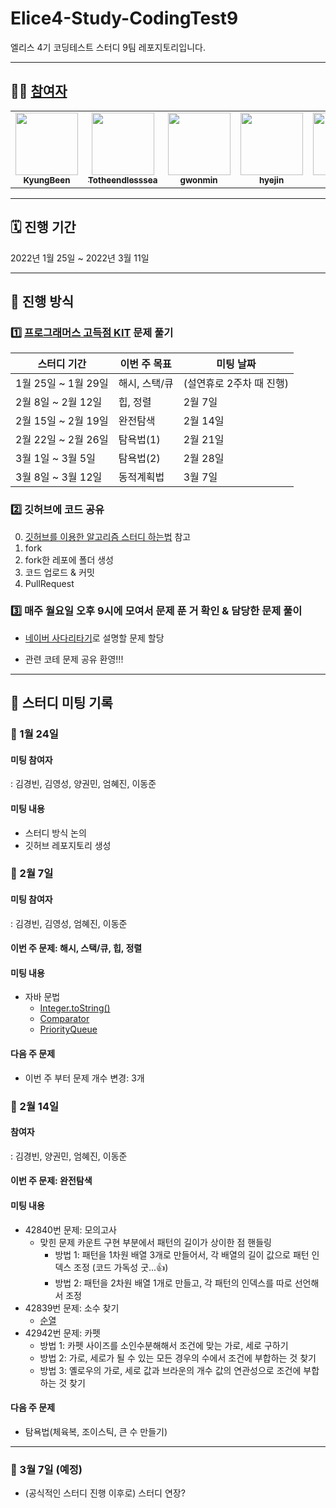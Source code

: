# Elice4-Study-CodingTest9

엘리스 4기 코딩테스트 스터디 9팀 레포지토리입니다.

---

## 🏃🏻 [참여자](https://github.com/hyejineom-dev/elice4-Study-CodingTest9/graphs/contributors)

<table>
  <tr>
    <td align="center"><a href="https://github.com/BeenKimKr"><img src="https://avatars.githubusercontent.com/u/96720480?v=4?s=100" width="100px;" alt=""/><br /><sub><b>KyungBeen</b></td>
    <td align="center"><a href="https://github.com/Totheendlesssea"><img src="https://avatars.githubusercontent.com/u/97578230?v=4?s=100" width="100px;" alt=""/><br /><sub><b>Totheendlesssea</b></td>
    <td align="center"><a href="https://github.com/gwonmin"><img src="https://avatars.githubusercontent.com/u/65943751?v=4?s=100" width="100px;" alt=""/><br /><sub><b>gwonmin</b></td>
    <td align="center"><a href="https://github.com/hyejineom-dev"><img src="https://avatars.githubusercontent.com/u/40953167?v=4?s=100" width="100px;" alt=""/><br /><sub><b>hyejin</b></td>
    <td align="center"><a href="https://github.com/Ldj-git"><img src="https://avatars.githubusercontent.com/u/68588092?v=4?s=100" width="100px;" alt=""/><br /><sub><b>Ldj</b></td>
    </tr>
</table>

---

## 🗓 진행 기간

2022년 1월 25일 ~ 2022년 3월 11일

---

## 📐 진행 방식

### 1️⃣ [프로그래머스 고득점 KIT](https://programmers.co.kr/learn/challenges?tab=algorithm_practice_kit) 문제 풀기

| 스터디 기간         | 이번 주 목표       | 미팅 날짜                |
| ------------------- | ------------------ | ------------------------ |
| 1월 25일 ~ 1월 29일 | 해시, 스택/큐      | (설연휴로 2주차 때 진행) |
| 2월 8일 ~ 2월 12일  | 힙, 정렬          | 2월 7일                  |
| 2월 15일 ~ 2월 19일 | 완전탐색          | 2월 14일                 |
| 2월 22일 ~ 2월 26일 | 탐욕법(1)         | 2월 21일                 |
| 3월 1일 ~ 3월 5일   | 탐욕법(2)         | 2월 28일                 |
| 3월 8일 ~ 3월 12일  | 동적계획법         | 3월 7일                  |
<!-- 동적계획법, 깊이/너비 우선탐색, 이분탐색, 그래프 -->
### 2️⃣ 깃허브에 코드 공유

0. [깃허브를 이용한 알고리즘 스터디 하는법](https://waytocse.tistory.com/59) 참고
1. fork
2. fork한 레포에 폴더 생성
3. 코드 업로드 & 커밋
4. PullRequest

### 3️⃣ 매주 월요일 오후 9시에 모여서 문제 푼 거 확인 & 담당한 문제 풀이

- [네이버 사다리타기](https://search.naver.com/search.naver?where=nexearch&sm=top_hty&fbm=1&ie=utf8&query=%EC%82%AC%EB%8B%A4%EB%A6%AC%ED%83%80%EA%B8%B0)로 설명할 문제 할당

- 관련 코테 문제 공유 환영!!!

---

## 📓 스터디 미팅 기록

### 🔸 1월 24일
#### 미팅 참여자
: 김경빈, 김영성, 양권민, 엄혜진, 이동준
#### 미팅 내용
- 스터디 방식 논의
- 깃허브 레포지토리 생성


### 🔸 2월 7일
#### 미팅 참여자
: 김경빈, 김영성, 엄혜진, 이동준
#### 이번 주 문제: 해시, 스택/큐, 힙, 정렬
#### 미팅 내용
- 자바 문법
  - [Integer.toString()](https://docs.oracle.com/javase/7/docs/api/java/lang/Integer.html)
  - [Comparator](https://docs.oracle.com/javase/8/docs/api/java/util/Comparator.html)
  - [PriorityQueue](https://docs.oracle.com/javase/7/docs/api/java/util/PriorityQueue.html)
#### 다음 주 문제
- 이번 주 부터 문제 개수 변경: 3개


### 🔸 2월 14일
#### 참여자
: 김경빈, 양권민, 엄혜진, 이동준

#### 이번 주 문제: 완전탐색
#### 미팅 내용
- 42840번 문제: 모의고사
  - 맞힌 문제 카운트 구현 부분에서 패턴의 길이가 상이한 점 핸들링
    - 방법 1: 패턴을 1차원 배열 3개로 만들어서, 각 배열의 길이 값으로 패턴 인덱스 조정 (코드 가독성 굿...👍)
    - 방법 2: 패턴을 2차원 배열 1개로 만들고, 각 패턴의 인덱스를 따로 선언해서 조정
- 42839번 문제: 소수 찾기
  - [순열](https://bcp0109.tistory.com/14?category=848939)
- 42942번 문제: 카펫
  - 방법 1: 카펫 사이즈를 소인수분해해서 조건에 맞는 가로, 세로 구하기
  - 방법 2: 가로, 세로가 될 수 있는 모든 경우의 수에서 조건에 부합하는 것 찾기
  - 방법 3: 옐로우의 가로, 세로 값과 브라운의 개수 값의 연관성으로 조건에 부합하는 것 찾기
#### 다음 주 문제
- 탐욕법(체육복, 조이스틱, 큰 수 만들기)


---
### 🔸 3월 7일 (예정)

- (공식적인 스터디 진행 이후로) 스터디 연장?